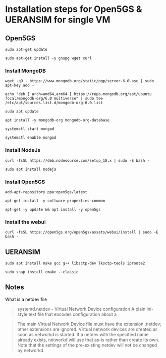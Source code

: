 # Installation steps for Open5GS & UERANSIM for single VM

## Open5GS


`sudo apt-get update`

`sudo apt-get install -y gnupg wget curl`

### Install MongoDB

`wget -qO - https://www.mongodb.org/static/pgp/server-6.0.asc | sudo apt-key add -`

`echo "deb [ arch=amd64,arm64 ] https://repo.mongodb.org/apt/ubuntu focal/mongodb-org/6.0 multiverse" | sudo tee /etc/apt/sources.list.d/mongodb-org-6.0.list`

`sudo apt update`

`apt install -y mongodb-org mongodb-org-database`

`systemctl start mongod`

`systemctl enable mongod`


### Install NodeJs

`curl -fsSL https://deb.nodesource.com/setup_18.x | sudo -E bash -`

`sudo apt install nodejs`


### Install Open5GS

`add-apt-repository ppa:open5gs/latest`

`apt-get install -y software-properties-common`

`apt-get -y update && apt install -y open5gs`


### Install the webui

`curl -fsSL https://open5gs.org/open5gs/assets/webui/install | sudo -E bash -`


## UERANSIM

`sudo apt install make gcc g++ libsctp-dev lksctp-tools iproute2`

`sudo snap install cmake --classic`


## Notes

What is a netdev file

> systemd.netdev - Virtual Network Device configuration
A plain ini-style text file that encodes configuration about a

> The main Virtual Network Device file must have the extension .netdev; other extensions are ignored. 
Virtual network devices are created as soon as networkd is started. If a netdev with the  specified name already exists, networkd will use that as-is rather than create its own. Note that the settings of the
pre-existing netdev will not be changed by networkd.
 

